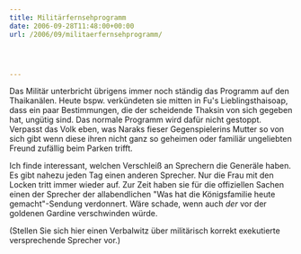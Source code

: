 ```yaml
---
title: Militärfernsehprogramm
date: 2006-09-28T11:48:00+00:00
url: /2006/09/militaerfernsehprogramm/




---
```

Das Militär unterbricht übrigens immer noch ständig das Programm auf den Thaikanälen. Heute bspw. verkündeten sie mitten in Fu's Lieblingsthaisoap, dass ein paar Bestimmungen, die der scheidende Thaksin von sich gegeben hat, ungütig sind. Das normale Programm wird dafür nicht gestoppt. Verpasst das Volk eben, was Naraks fieser Gegenspielerins Mutter so von sich gibt wenn diese ihren nicht ganz so geheimen oder familiär ungeliebten Freund zufällig beim Parken trifft.

Ich finde interessant, welchen Verschleiß an Sprechern die Generäle haben. Es gibt nahezu jeden Tag einen anderen Sprecher. Nur die Frau mit den Locken tritt immer wieder auf. Zur Zeit haben sie für die offiziellen Sachen einen der Sprecher der allabendlichen "Was hat die Königsfamilie heute gemacht"-Sendung verdonnert. Wäre schade, wenn auch _der_ vor der goldenen Gardine verschwinden würde.

(Stellen Sie sich hier einen Verbalwitz über militärisch korrekt exekutierte versprechende Sprecher vor.)
